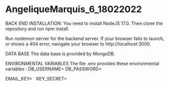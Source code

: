 # AngeliqueMarquis_6_18022022
BACK END INSTALLATION:
You need to install NodeJS 17.0. Then clone the repository and run npm install.

Run nodemon server for the backend server.
If your browser fails to launch, or shows a 404 error, navigate your browser to http://localhost:3000.

DATA BASE
The data base is provided by MongoDB.

ENVIRONMENTAL VARIABLES
The file .env provides these environmental variables :
DB_USERNAME=
DB_PASSWORD=

EMAIL_KEY=
`
KEY_SECRET=

